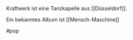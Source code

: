 Kraftwerk ist eine Tanzkapelle aus [[Düsseldorf]].

Ein bekanntes Album ist  [[Mensch-Maschine]]



#pop